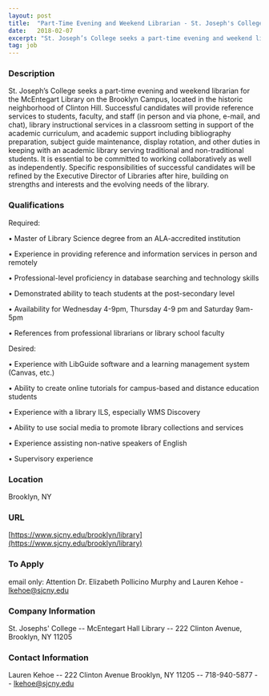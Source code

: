 ```yaml
---
layout: post
title:  "Part-Time Evening and Weekend Librarian - St. Joseph's College"
date:   2018-02-07
excerpt: "St. Joseph’s College seeks a part-time evening and weekend librarian for the McEntegart Library on the Brooklyn Campus, located in the historic neighborhood of Clinton Hill. Successful candidates will provide reference services to students, faculty, and staff (in person and via phone, e-mail, and chat), library instructional services in a..."
tag: job
---
```


### Description   

St. Joseph’s College seeks a part-time evening and weekend librarian for the McEntegart Library on the Brooklyn Campus, located in the historic neighborhood of Clinton Hill. Successful candidates will provide reference services to students, faculty, and staff (in person and via phone, e-mail, and chat), library instructional services in a classroom setting in support of the academic curriculum, and academic support including bibliography preparation, subject guide maintenance, display rotation, and other duties in keeping with an academic library serving traditional and non-traditional students. It is essential to be committed to working collaboratively as well as independently. Specific responsibilities of successful candidates will be refined by the Executive Director of Libraries after hire, building on strengths and interests and the evolving needs of the library.




### Qualifications   

Required: 

• 	Master of Library Science degree from an ALA-accredited institution

• 	Experience in providing reference and information services in person and remotely

• 	Professional-level proficiency in database searching and technology skills

• 	Demonstrated ability to teach students at the post-secondary level

• 	Availability for Wednesday 4-9pm, Thursday 4-9 pm and Saturday 9am-5pm

• 	References from professional librarians or library school faculty

Desired:

• 	Experience with LibGuide software and a learning management system (Canvas, etc.)

• 	Ability to create online tutorials for campus-based and distance education students

• 	Experience with a library ILS, especially WMS Discovery

• 	Ability to use social media to promote library collections and services

• 	Experience assisting non-native speakers of English

• 	Supervisory experience




### Location   

Brooklyn, NY 


### URL   

[https://www.sjcny.edu/brooklyn/library](https://www.sjcny.edu/brooklyn/library)

### To Apply   

email only: Attention Dr. Elizabeth Pollicino Murphy and Lauren Kehoe  -  lkehoe@sjcny.edu


### Company Information   

St. Josephs' College -- McEntegart Hall Library -- 222 Clinton Avenue, Brooklyn, NY 11205


### Contact Information   

Lauren Kehoe -- 222 Clinton Avenue  Brooklyn, NY  11205 -- 718-940-5877  -- lkehoe@sjcny.edu

